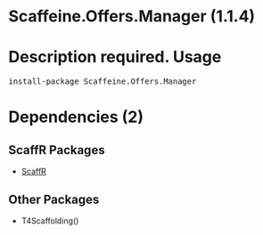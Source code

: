 ﻿Scaffeine.Offers.Manager (1.1.4)
======
Description required.
Usage
======
<pre>install-package Scaffeine.Offers.Manager</pre>
Dependencies (2)
=====

ScaffR Packages
------
* [ScaffR](https://github.com/wcpro/ScaffR/tree/master/src/ScaffR)

Other Packages
------
* T4Scaffolding()
